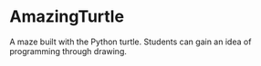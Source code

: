 AmazingTurtle
=============

A maze built with the Python turtle. Students can gain an idea of programming through drawing.
